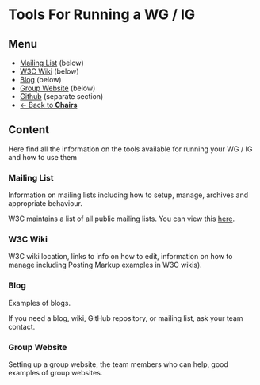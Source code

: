# Tools For Running a WG / IG
## Menu
* [Mailing List](#) (below)
* [W3C Wiki](#) (below)
* [Blog](#) (below)
* [Group Website](#) (below)
* [Github](../github/index.md) (separate section)
* [<- Back to **Chairs**](index.md#)

## Content
Here find all the information on the tools available for running your WG / IG and how to use them

### Mailing List
Information on mailing lists including how to setup, manage, archives and appropriate behaviour.

W3C maintains a list of all public mailing lists. You can view this [here](https://lists.w3.org/).

### W3C Wiki
W3C wiki location, links to info on how to edit, information on how to manage including Posting Markup examples in W3C wikis).

### Blog
Examples of blogs.

If you need a blog, wiki, GitHub repository, or mailing list, ask your team contact.

### Group Website
Setting up a group website, the team members who can help, good examples of group websites. 



